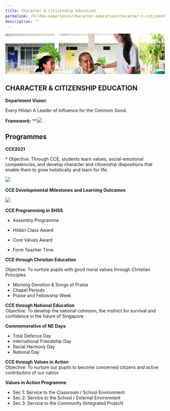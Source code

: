 ```yaml
---
title: Character & Citizenship Education
permalink: /hildan-experience/character-education/character-n-citizenship-education/
description: ""
---
```

![](/images/Character%20Education/CCE%20Banner.jpg)

CHARACTER & CITIZENSHIP EDUCATION
---------------------------------
**Department Vision**: 

Every Hildan A Leader of Influence for the Common Good.

**Framework:**
**![](https://lh4.googleusercontent.com/4rYnr-IwXu7WIS-UG_CDoCY1A04KuNgehcLttkE9Rx39PVXFf_EEWfESkc9GOC4glo5yc-IYE61_qbvEHhXfFQTqWUY44yTles8c2BcUbpfcHXLz-fgQOOA1QTTCwJhUCK0ULKpFFW1pr4Xhj6QvzG4ZDZj7d37TsdJV-wAC9QtMksxoPdGddraz5DLf2TpQ)



Programmes
----------

**CCE2021**     
<style> { margin:0;} </style>* Objective: Through CCE, students learn values, social-emotional competencies, and develop character and citizenship dispositions that enable them to grow holistically and learn for life.

**![](https://lh5.googleusercontent.com/Xu8f0UjLhCeCy3wt2rJkL8BW-A-U2IMRALgLTZKmF4OJG4kQa1Fi1j2egD2cKit_0JV9wlu6zaps_YviFx-gN1gAqzoNW3DVYX5moXRzW25ySvoRosVaumnfFKZ_xNa3NzSi2qIV9VnynoejKcLIINIpYXvau0BpM-WpZYxzah-4b6hjPFc4FgbR9wVuHI08)**

**CCE Developmental Milestones and Learning Outcomes**

**![](https://lh4.googleusercontent.com/fQPbm95JmtPD2x8OGg7DOntdNmorliVrZMLSQXmL-ii5s1-BzSvFWEw4YoXthSORFigQAt31_oPBXNTZQTcRRlCzOa8rGaTXl7Ge_An3df7sjWlRDJ2yvmSb01PYn7wxPsOQFXA5LtpXFLFCKsSmXL91347t2NG4FQaqaQ2CJvejVdd-otI8Zv0E0DgpFO1J)**

**CCE Programming in SHSS**

*   Assembly Programme
    
*   Hildan Class Award
    
*   Core Values Award
    
*   Form Teacher Time

**CCE through Christian Education**

Objective: To nurture pupils with good moral values through Christian Principles
* Morning Devotion & Songs of Praise
* Chapel Periods
* Praise and Fellowship Week  

**CCE through National Education**   
Objective: To develop the national cohesion, the instinct for survival and confidence in the future of Singapore

**Commemorative of NE Days**
* Total Defence Day
* International Friendship Day
* Racial Harmony Day
* National Day

**CCE through Values in Action**     
Objective: To nurture our pupils to become concerned citizens and active contributors of our nation 

**Values in Action Programme**
* Sec 1: Service to the Classroom / School Environment
* Sec 2: Service to the School / External Environment
* Sec 3: Service to the Community (Integrated Project)
